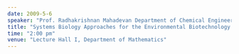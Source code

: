 ```yaml
---
date: 2009-5-6
speaker: "Prof. Radhakrishnan Mahadevan Department of Chemical Engineering and Applied Chemistry University of Toronto"
title: "Systems Biology Approaches for the Environmental Biotechnology Applications"
time: "2:00 pm" 
venue: "Lecture Hall I, Department of Mathematics"
---
```


